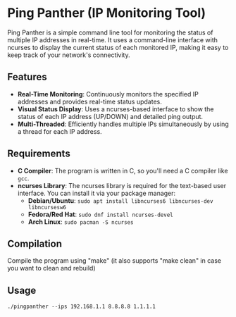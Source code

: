 # Ping Panther (IP Monitoring Tool)

Ping Panther is a simple command line tool for monitoring the status of multiple IP addresses in real-time. It uses a command-line interface with ncurses to display the current status of each monitored IP, making it easy to keep track of your network's connectivity.

## Features

- **Real-Time Monitoring**: Continuously monitors the specified IP addresses and provides real-time status updates.
- **Visual Status Display**: Uses a ncurses-based interface to show the status of each IP address (UP/DOWN) and detailed ping output.
- **Multi-Threaded**: Efficiently handles multiple IPs simultaneously by using a thread for each IP address.

## Requirements

- **C Compiler**: The program is written in C, so you'll need a C compiler like `gcc`.
- **ncurses Library**: The ncurses library is required for the text-based user interface. You can install it via your package manager:
  - **Debian/Ubuntu**: `sudo apt install libncurses6 libncurses-dev libncursesw6`
  - **Fedora/Red Hat**: `sudo dnf install ncurses-devel`
  - **Arch Linux**: `sudo pacman -S ncurses`

## Compilation

Compile the program using "make" (it also supports "make clean" in case you want to clean and rebuild)

## Usage

```
./pingpanther --ips 192.168.1.1 8.8.8.8 1.1.1.1
```
